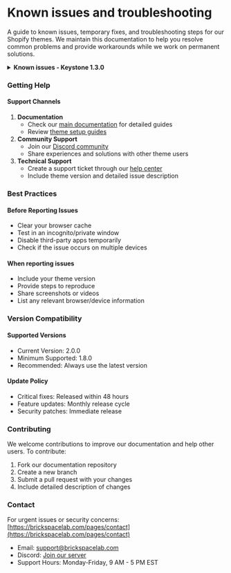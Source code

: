 # Known issues and troubleshooting

A guide to known issues, temporary fixes, and troubleshooting steps for our Shopify themes. We maintain this documentation to help you resolve common problems and provide workarounds while we work on permanent solutions.

<details>

<summary><strong>Known issues - Keystone 1.3.0</strong></summary>

#### Prices Displaying Incorrectly <a href="#h_9b9f33b7e3" id="h_9b9f33b7e3"></a>

***

* Issue: If shipping settings aren’t configured for a given region, products may not display prices and variants correctly.
  * Solution: Navigate to your Market tab within your Shopify admin settings and ensure shipping settings are configured.
* Issue: Prices display incorrectly when “Show trailing zeros” is unchecked.
  * Solution: This setting is not supported in all currencies. Keep it checked to avoid issues.

***

#### Compare-at Price Displaying Incorrectly <a href="#h_ebaf37ad3c" id="h_ebaf37ad3c"></a>

* Issue: The percentage discount badge and strikeout price disappear when switching from the store’s default currency (e.g., GBP) to another currency.
  * Solution: Navigate to your Shopify admin > Settings > Markets > Preferences. Toggle off “Compare-at price hiding”.

***

#### Products Won’t Add to Cart <a href="#h_8b938dd482" id="h_8b938dd482"></a>

* Issue: Products may not add to the cart due to inventory or template settings.
  * Solutions:
    1. Check your inventory and stock settings. Enable “Continue selling when sold out” to allow items to be added.
    2. Ensure the “Options” block is included on your product template, even if your product has only one variant.
    3. Try enabling “Enable default variant”.

***

#### Broken Blog Grid <a href="#h_9f82677923" id="h_9f82677923"></a>

* Issue: The blog grid may break if “Enable summary” is turned on and the blog article contains extra or malformed HTML.
  * Solutions:
    1. Open the Theme Editor by clicking Customize next to the relevant theme.
    2. Go to Theme Settings > Blog Cards.
    3. Uncheck “Enable summary” and click Save.
    4. OR:
       1. Copy the entire contents of your blog article.
       2. Paste it into a Markdown text editor (e.g., Notion).
       3. Copy the content from the Markdown editor and paste it back into your blog article.

***

#### Empty Buttons <a href="#h_93c573a029" id="h_93c573a029"></a>

* Issue: Buttons with placeholder content may remain visible when they should be hidden.
  * Solutions:
    1. Open the Theme Editor by clicking Customize next to the relevant theme.
    2. Select the section you want to edit.
    3. Scroll down to the Button and Button URL settings.
    4. Delete both values so the fields are empty.
    5. Click Save.
    6. If the issue persists:
       1. Add any link to the Button URL setting.
       2. Click Save.
       3. Delete both values again and click Save.

***

#### Missing Login Buttons <a href="#h_5e00a2db9f" id="h_5e00a2db9f"></a>

* Issue: Login and account buttons may not be visible when setting up your Shopify account.
  * Solution:
    1. Navigate to Shopify Settings > Customer Accounts.
    2. Ensure customer accounts are enabled.
    3. Display login and account buttons in the following sections:
       * Announcement
       * Header
       * Mobile Menu
       * Footer

</details>

### Getting Help

#### Support Channels

1. **Documentation**
   * Check our [main documentation](https://help.brickspacelab.com) for detailed guides
   * Review [theme setup guides](https://help.brickspacelab.com/setup)
2. **Community Support**
   * Join our [Discord community](https://discord.gg/brickspacelab)
   * Share experiences and solutions with other theme users
3. **Technical Support**
   * Create a support ticket through our [help center](https://help.brickspacelab.com/support)
   * Include theme version and detailed issue description

### Best Practices

#### Before Reporting Issues

* Clear your browser cache
* Test in an incognito/private window
* Disable third-party apps temporarily
* Check if the issue occurs on multiple devices

#### When reporting issues

* Include your theme version
* Provide steps to reproduce
* Share screenshots or videos
* List any relevant browser/device information

### Version Compatibility

#### Supported Versions

* Current Version: 2.0.0
* Minimum Supported: 1.8.0
* Recommended: Always use the latest version

#### Update Policy

* Critical fixes: Released within 48 hours
* Feature updates: Monthly release cycle
* Security patches: Immediate release

### Contributing

We welcome contributions to improve our documentation and help other users. To contribute:

1. Fork our documentation repository
2. Create a new branch
3. Submit a pull request with your changes
4. Include detailed description of changes

### Contact

For urgent issues or security concerns: [https://brickspacelab.com/pages/contact](https://brickspacelab.com/pages/contact)

* Email: support@brickspacelab.com
* Discord: [Join our server](https://discord.gg/brickspacelab)
* Support Hours: Monday-Friday, 9 AM - 5 PM EST
